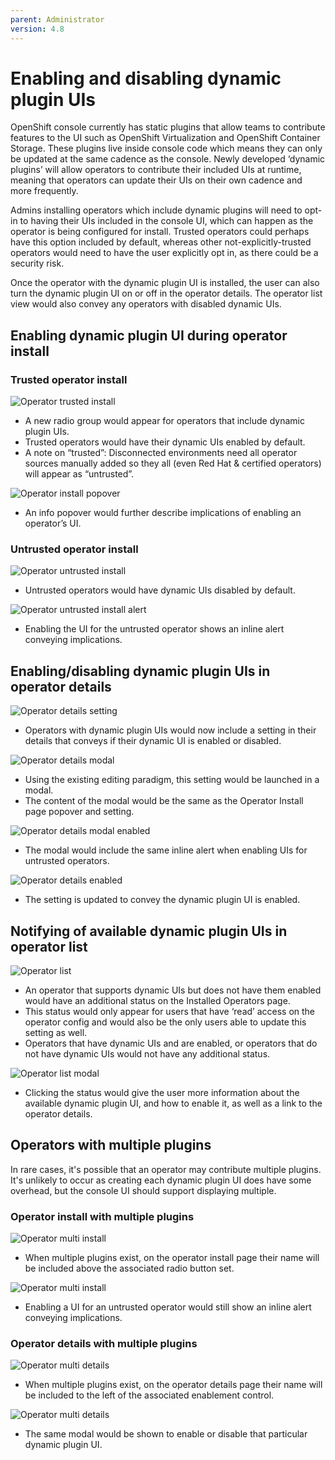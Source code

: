 ```yaml
---
parent: Administrator
version: 4.8
---
```


# Enabling and disabling dynamic plugin UIs

OpenShift console currently has static plugins that allow teams to contribute features to the UI such as OpenShift Virtualization and OpenShift Container Storage. These plugins live inside console code which means they can only be updated at the same cadence as the console. Newly developed ‘dynamic plugins’ will allow operators to contribute their included UIs at runtime, meaning that operators can update their UIs on their own cadence and more frequently.

Admins installing operators which include dynamic plugins will need to opt-in to having their UIs included in the console UI, which can happen as the operator is being configured for install. Trusted operators could perhaps have this option included by default, whereas other not-explicitly-trusted operators would need to have the user explicitly opt in, as there could be a security risk.

Once the operator with the dynamic plugin UI is installed, the user can also turn the dynamic plugin UI on or off in the operator details. The operator list view would also convey any operators with disabled dynamic UIs.

## Enabling dynamic plugin UI during operator install

### Trusted operator install

![Operator trusted install](img/1-1-install-rh.png)
- A new radio group would appear for operators that include dynamic plugin UIs.
- Trusted operators would have their dynamic UIs enabled by default.
- A note on “trusted”: Disconnected environments need all operator sources manually added so they all (even Red Hat & certified operators) will appear as “untrusted”.

![Operator install popover](img/1-2-install-rhPop.png)
- An info popover would further describe implications of enabling an operator’s UI.

### Untrusted operator install

![Operator untrusted install](img/1-3-install-3rd.png)
- Untrusted operators would have dynamic UIs disabled by default.

![Operator untrusted install alert](img/1-4-install-3rdEnable.png)
- Enabling the UI for the untrusted operator shows an inline alert conveying implications.

## Enabling/disabling dynamic plugin UIs in operator details

![Operator details setting](img/3-1-details.png)
- Operators with dynamic plugin UIs would now include a setting in their details that conveys if their dynamic UI is enabled or disabled.

![Operator details modal](img/3-2-details-modal.png)
- Using the existing editing paradigm, this setting would be launched in a modal.
- The content of the modal would be the same as the Operator Install page popover and setting.

![Operator details modal enabled](img/3-3-details-modalEnabled.png)
- The modal would include the same inline alert when enabling UIs for untrusted operators.

![Operator details enabled](img/3-4-detailsEnabled.png)
- The setting is updated to convey the dynamic plugin UI is enabled.

## Notifying of available dynamic plugin UIs in operator list

![Operator list](img/2-1-listView.png)
- An operator that supports dynamic UIs but does not have them enabled would have an additional status on the Installed Operators page.
- This status would only appear for users that have ‘read’ access on the operator config and would also be the only users able to update this setting as well.
- Operators that have dynamic UIs and are enabled, or operators that do not have dynamic UIs would not have any additional status.

![Operator list modal](img/2-2-listView.png)
- Clicking the status would give the user more information about the available dynamic plugin UI, and how to enable it, as well as a link to the operator details.

## Operators with multiple plugins

In rare cases, it's possible that an operator may contribute multiple plugins. It's unlikely to occur as creating each dynamic plugin UI does have some overhead, but the console UI should support displaying multiple.

### Operator install with multiple plugins

![Operator multi install](img/4-1.png)
- When multiple plugins exist, on the operator install page their name will be included above the associated radio button set.

![Operator multi install](img/4-2.png)
- Enabling a UI for an untrusted operator would still show an inline alert conveying implications.

### Operator details with multiple plugins

![Operator multi details](img/5-1.png)
- When multiple plugins exist, on the operator details page their name will be included to the left of the associated enablement control.

![Operator multi details](img/5-2.png)
- The same modal would be shown to enable or disable that particular dynamic plugin UI.